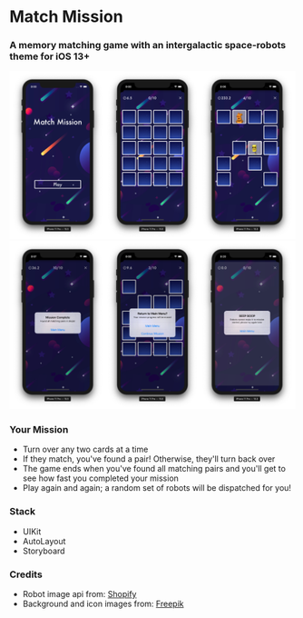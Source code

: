 #  Match Mission

<h3> A memory matching game with an intergalactic space-robots theme for iOS 13+ </h3>

![Mainscreen, No matches, Some matches](Screenshots/set1.png)
![Mainscreen, No matches, Some matches](Screenshots/set2.png)

<h3> Your Mission </h3>

- Turn over any two cards at a time
- If they match, you've found a pair! Otherwise, they'll turn back over
- The game ends when you've found all matching pairs and you'll get to see how fast you completed your mission
- Play again and again; a random set of robots will be dispatched for you!

<h3> Stack </h3>

- UIKit
- AutoLayout
- Storyboard

<h3> Credits </h3>

- Robot image api from: <a href="https://shopicruit.myshopify.com/admin/products.json?page=1&access_token=c32313df0d0ef512ca64d5b336a0d7c6">Shopify</a> 
- Background and icon images from: <a href="http://www.freepik.com">Freepik</a> 
